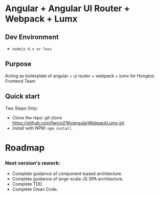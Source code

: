 # Angular + Angular UI Router + Webpack + Lumx

## Dev Environment

- `nodejs 6.x or less`

## Purpose

Acting as boilerplate of angular + ui router + webpack + lumx for Hongtoo Frontend Team

## Quick start

Two Steps Only:

- Clone the repo: git clone https://github.com/fancn21th/angularWebpackLumx.git.
- Install with NPM: `npm install`.

# Roadmap

### Next version's rework:

- Complete guidance of component-based architecture.
- Complete guidance of large-scale JS SPA architecture.
- Complete TDD
- Complete Clean Code.
